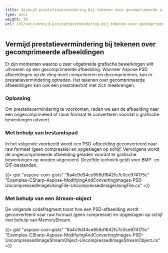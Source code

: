 ```yaml
---
title: Vermijd prestatievermindering bij tekenen over gecomprimeerde afbeeldingen
type: docs
weight: 10
url: /nl/net/vermijd-prestatievermindering-bij-tekenen-over-gecomprimeerde-afbeeldingen/
---
```


## **Vermijd prestatievermindering bij tekenen over gecomprimeerde afbeeldingen**
Er zijn momenten waarop u zeer uitgebreide grafische bewerkingen wilt uitvoeren op een gecomprimeerde afbeelding. Wanneer Aspose.PSD afbeeldingen op de vlieg moet comprimeren en decomprimeren, kan er prestatievermindering optreden. Het tekenen over gecomprimeerde afbeeldingen kan ook een prestatiestraf met zich meebrengen.
### **Oplossing**
Om prestatievermindering te voorkomen, raden we aan de afbeelding naar een ongecomprimeerd of rauw formaat te converteren voordat u grafische bewerkingen uitvoert.
### **Met behulp van bestandspad**
In het volgende voorbeeld wordt een PSD-afbeelding geconverteerd naar raw formaat (geen compressie) en opgeslagen op schijf. Vervolgens wordt de ongecomprimeerde afbeelding geladen voordat er grafische bewerkingen op worden uitgevoerd. Dezelfde techniek geldt voor BMP- en GIF-bestanden.


{{< gist "aspose-com-gists" "8a4c9d34ce856d1642fc7c0ce974175c" "Examples-CSharp-Aspose-ModifyingAndConvertingImages-PSD-UncompressedImageUsingFile-UncompressedImageUsingFile.cs" >}}
### **Met behulp van een Stream-object**
De volgende codefragment toont hoe een PSD-afbeelding wordt geconverteerd naar raw formaat (geen compressie) en opgeslagen op schijf met behulp van MemoryStream.


{{< gist "aspose-com-gists" "8a4c9d34ce856d1642fc7c0ce974175c" "Examples-CSharp-Aspose-ModifyingAndConvertingImages-PSD-UncompressedImageStreamObject-UncompressedImageStreamObject.cs" >}}

